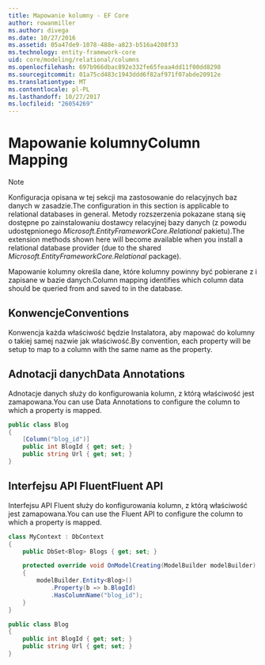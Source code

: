 ```yaml
---
title: Mapowanie kolumny - EF Core
author: rowanmiller
ms.author: divega
ms.date: 10/27/2016
ms.assetid: 05a47de9-1078-488e-a823-b516a4208f33
ms.technology: entity-framework-core
uid: core/modeling/relational/columns
ms.openlocfilehash: 697b966dbac892e332fe65feaa4dd11f00dd8298
ms.sourcegitcommit: 01a75cd483c1943ddd6f82af971f07abde20912e
ms.translationtype: MT
ms.contentlocale: pl-PL
ms.lasthandoff: 10/27/2017
ms.locfileid: "26054269"
---
```

# <a name="column-mapping"></a><span data-ttu-id="f49e6-102">Mapowanie kolumny</span><span class="sxs-lookup"><span data-stu-id="f49e6-102">Column Mapping</span></span>

> [!NOTE]  
> <span data-ttu-id="f49e6-103">Konfiguracja opisana w tej sekcji ma zastosowanie do relacyjnych baz danych w zasadzie.</span><span class="sxs-lookup"><span data-stu-id="f49e6-103">The configuration in this section is applicable to relational databases in general.</span></span> <span data-ttu-id="f49e6-104">Metody rozszerzenia pokazane staną się dostępne po zainstalowaniu dostawcy relacyjnej bazy danych (z powodu udostępnionego *Microsoft.EntityFrameworkCore.Relational* pakietu).</span><span class="sxs-lookup"><span data-stu-id="f49e6-104">The extension methods shown here will become available when you install a relational database provider (due to the shared *Microsoft.EntityFrameworkCore.Relational* package).</span></span>

<span data-ttu-id="f49e6-105">Mapowanie kolumny określa dane, które kolumny powinny być pobierane z i zapisane w bazie danych.</span><span class="sxs-lookup"><span data-stu-id="f49e6-105">Column mapping identifies which column data should be queried from and saved to in the database.</span></span>

## <a name="conventions"></a><span data-ttu-id="f49e6-106">Konwencje</span><span class="sxs-lookup"><span data-stu-id="f49e6-106">Conventions</span></span>

<span data-ttu-id="f49e6-107">Konwencja każda właściwość będzie Instalatora, aby mapować do kolumny o takiej samej nazwie jak właściwość.</span><span class="sxs-lookup"><span data-stu-id="f49e6-107">By convention, each property will be setup to map to a column with the same name as the property.</span></span>

## <a name="data-annotations"></a><span data-ttu-id="f49e6-108">Adnotacji danych</span><span class="sxs-lookup"><span data-stu-id="f49e6-108">Data Annotations</span></span>

<span data-ttu-id="f49e6-109">Adnotacje danych służy do konfigurowania kolumn, z którą właściwość jest zamapowana.</span><span class="sxs-lookup"><span data-stu-id="f49e6-109">You can use Data Annotations to configure the column to which a property is mapped.</span></span>

<!-- [!code-csharp[Main](samples/core/relational/Modeling/DataAnnotations/Samples/Relational/Column.cs?highlight=3)] -->
``` csharp
public class Blog
{
    [Column("blog_id")]
    public int BlogId { get; set; }
    public string Url { get; set; }
}
```

## <a name="fluent-api"></a><span data-ttu-id="f49e6-110">Interfejsu API Fluent</span><span class="sxs-lookup"><span data-stu-id="f49e6-110">Fluent API</span></span>

<span data-ttu-id="f49e6-111">Interfejsu API Fluent służy do konfigurowania kolumn, z którą właściwość jest zamapowana.</span><span class="sxs-lookup"><span data-stu-id="f49e6-111">You can use the Fluent API to configure the column to which a property is mapped.</span></span>

<!-- [!code-csharp[Main](samples/core/relational/Modeling/FluentAPI/Samples/Relational/Column.cs?highlight=7,8,9)] -->
``` csharp
class MyContext : DbContext
{
    public DbSet<Blog> Blogs { get; set; }

    protected override void OnModelCreating(ModelBuilder modelBuilder)
    {
        modelBuilder.Entity<Blog>()
            .Property(b => b.BlogId)
            .HasColumnName("blog_id");
    }
}

public class Blog
{
    public int BlogId { get; set; }
    public string Url { get; set; }
}
```
